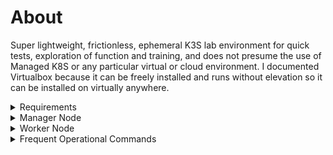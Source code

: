 # About
Super lightweight, frictionless, ephemeral K3S lab environment for quick tests, exploration of function and training, and does not presume the use of Managed K8S or any particular virtual or cloud environment.  I documented Virtualbox because it can be freely installed and runs without elevation so it can be installed on virtually anywhere.
<Details>
<summary>
Requirements
</summary>

  * [Ubuntu Server](https://ubuntu.com/download/server)
  * [Virtualbox](https://www.virtualbox.org/wiki/Downloads) (optional)
</Details>

<Details>
<summary>
Manager Node
</summary>

#### Virtualbox Config (optional)
2 vCPU, 2GB RAM, 25GB disk\
NIC 1: Bridged (will have an IP on the same as network your physical machine)\
NIC 2: Host-only (should have a 192.168.56.x IP - you ssh to this IP from the host)\

#### Prep the VM
```shell
sudo apt-get update
sudo apt upgrade -y
sudo apt install -y curl wget
```
#### Install K3S
*copy function may not work with this snippet*
```shell
curl -sfL https://get.k3s.io | sh -
sudo systemctl status k3s
```
#### Configure kubectl
```shell
mkdir ~/.kube
sudo cp /etc/rancher/k3s/k3s.yaml ~/.kube/config && sudo chown $USER ~/.kube/config
sudo chmod 600 ~/.kube/config && export KUBECONFIG=~/.kube/config
```
#### Check K3S
```shell
sudo kubectl get nodes
sudo kubectl cluster-info
sudo kubectl get pods -A
```
#### Create a Deployment
```shell
sudo kubectl create deployment  nginx-deployment --image nginx --replicas 2
sudo kubectl get deployment nginx-deployment
sudo kubectl get pods
sudo kubectl expose deployment nginx-deployment --type NodePort --port 80
```
#### Verify the Deployment
```shell
ip a | grep "enp" | grep "inet " 
sudo kubectl get svc nginx-deployment
```
curl http://bridged_ip:mapped_port
#### Enable the dashboard
```shell
sudo kubectl apply -f https://raw.githubusercontent.com/kubernetes/dashboard/v2.7.0/aio/deploy/recommended.yaml
sudo kubectl get pods,svc -n kubernetes-dashboard
sudo kubectl patch svc kubernetes-dashboard --type='json' -p '[{"op":"replace","path":"/spec/type","value":"NodePort"}]' -n kubernetes-dashboard
sudo kubectl get svc -n kubernetes-dashboard
```
#### Create dashboard yaml
```shell
vi dashboard.yaml
```
#### dashboard yaml contents
*copy function may not work with this snippet*
```yaml
apiVersion: v1
kind: ServiceAccount
metadata:
  name: admin-user
  namespace: kube-system
---
apiVersion: rbac.authorization.k8s.io/v1
kind: ClusterRoleBinding
metadata:
  name: admin-user
roleRef:
  apiGroup: rbac.authorization.k8s.io
  kind: ClusterRole
  name: cluster-admin
subjects:
- kind: ServiceAccount
  name: admin-user
  namespace: kube-system
```
#### Create service account. display token
```shell
sudo kubectl create -f dashboard.yaml
sudo kubectl -n kube-system  create token admin-user
```
#### Get IP and mapped port
```shell
ip a | grep "inet 192.168.56"
sudo kubectl get pods,svc -n kubernetes-dashboard
```
In a web browser on the host, go to https://192.168.56.x:3xxxx, paste token.
</Details>
<Details>
<summary>
Worker Node
</summary>

#### Virtualbox Config (optional)
2 vCPU, 2GB RAM, 25GB disk\
NIC 1: Bridged (will have an IP on the same as network your physical machine)\
Note - second NIC is unnecessary - you will be able to ssh from the manager node if needed.

#### Prep the Node
```shell
sudo apt-get update
sudo apt upgrade -y
sudo apt install -y curl wget
```
#### Install K3S
*copy function may not work with this snippet*
```shell
curl -sfL https://get.k3s.io | sh –
sudo systemctl status k3s
```
#### Get Node token (on manager)
```shell
sudo cat /var/lib/rancher/k3s/server/node-token
```
#### Join the cluster
```shell
sudo curl -sfL https://get.k3s.io | K3S_URL=https://<bridged ip>:6443 K3S_TOKEN="<pasted_token>" sh -
```
#### Start the Agent
```shell
sudo systemctl enable --now k3s-agent
```
#### Verify the node join
```shell
sudo kubectl get nodes
```
</Details>
<Details>
<summary>
Frequent Operational Commands
</summary>

##### Get mapped port for the dashbaord
```shell
sudo kubectl get pods,svc -n kubernetes-dashboard
```
##### Get the dashboard token
```shell
sudo kubectl -n kube-system  create token admin-user
```
##### Get Virtualbox Host-only IP address for ssh & dashboard
```shell
ip a | grep "inet 192.168.56"
```

##### K3S Status
```shell
sudo systemctl status k3s
```
##### Quick Inventory
```shell
clear
echo "Nodes"
sudo kubectl get node -o wide
read -n 1 -r -s -p $'Press enter to continue...\n'
clear
echo "Pods"
sudo kubectl get pods --all-namespaces -o wide
read -n 1 -r -s -p $'Press enter to continue...\n'
clear
echo "Deployments"
sudo kubectl get deployment --all-namespaces -o wide
read -n 1 -r -s -p $'Press enter to continue...\n'
clear
echo "Services"
sudo kubectl get service --all-namespaces -o wide
read -n 1 -r -s -p $'Press enter to continue...\n'
clear
echo "Replica Sets"
sudo kubectl get rs --all-namespaces -o wide
read -n 1 -r -s -p $'Press enter to continue...\n';clear
```
</Details>
